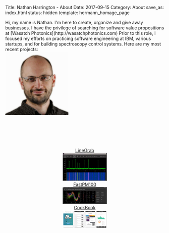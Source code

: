Title: Nathan Harrington - About
Date: 2017-09-15
Category: About
save_as: index.html
status: hidden
template: hermann_homage_page

<div class="container">
    <div class="row">
        <div class="col-md-8">
            <div class="col-md-6" style="vertical-align: middle;">
Hi, my name is Nathan. I'm here to create, organize and give away
businesses. I have the privilege of searching for software value
propositions at [Wasatch Photonics](http://wasatchphotonics.com)
Prior to this role, I focused my efforts on practicing software
engineering at IBM, various startups, and for building spectroscopy
control systems. 
Here are my most recent projects:
            </div>
            <div class="col-md-6">
                <img style="width: 200px;" src="/images/NathanHarrington_Image.jpg"> 
            </div>
        </div>
    </div>
</div>





<div class="container">
    <div style="min-height:100px">
    </div>
</div>


<div class="container">
    <div class="row">
        <div class="col-md-8">
            <div class="col-sm-3">
                <div style="text-align:center">
                    <a href="http://github.com/WasatchPhotonics/LineGrab">LineGrab</a>
                </div>
                <div style="text-align:center">
                    <a href="http://github.com/WasatchPhotonics/LineGrab"><img src="/images/linegrab_thumb.gif"></img>
                </div>
            </div>
            <div class="col-sm-3">
                <div style="text-align:center">
                    <a href="https://github.com/WasatchPhotonics/FastPM100">FastPM100</a>
                </div>
                <div style="text-align:center">
                    <a href="https://github.com/WasatchPhotonics/FastPM100"><img src="/images/fastpm100_thumb.gif"></img></a>
                </div>
            </div>
            <div class="col-sm-3">
                <div style="text-align:center">
                    <a href="https://github.com/WasatchPhotonics/CookBook">CookBook</a>
                </div>
                <div style="text-align:center">
                    <a href="https://github.com/WasatchPhotonics/CookBook"><img src="/images/cookbook_thumb.png"></img></a>
                </div>
            </div>
        </div> <!--left side column-->
    </div>
</div>

